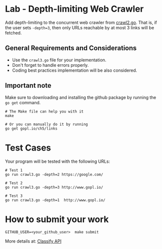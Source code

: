 Lab - Depth-limiting Web Crawler
================================

Add depth-limiting to the concurrent web crawler from [crawl2.go](https://github.com/CodersSquad/hello-gophers/blob/master/src/crawl2.go).
That is, if the user sets `-depth=3`, then only URLs reachable by at most 3 links will be fetched.


General Requirements and Considerations
---------------------------------------
- Use the `crawl3.go` file for your implementation.
- Don't forget to handle errors properly.
- Coding best practices implementation will be also considered.


Important note
---

Make sure to downloading and installing the github package by running the `go get` command. 

```
# The Make file can help you with it
make

# Or you can manually do it by running
go get gopl.io/ch5/links
```

Test Cases
==========
Your program will be tested with the following URLs:

```
# Test 1
go run crawl3.go -depth=2 https://google.com/

# Test 2
go run crawl3.go -depth=3 http://www.gopl.io/

# Test 3
go run crawl3.go -depth=1  http://www.gopl.io/

```

How to submit your work
=======================
```
GITHUB_USER=<your_github_user>  make submit
```
More details at: [Classify API](../../classify.md)
